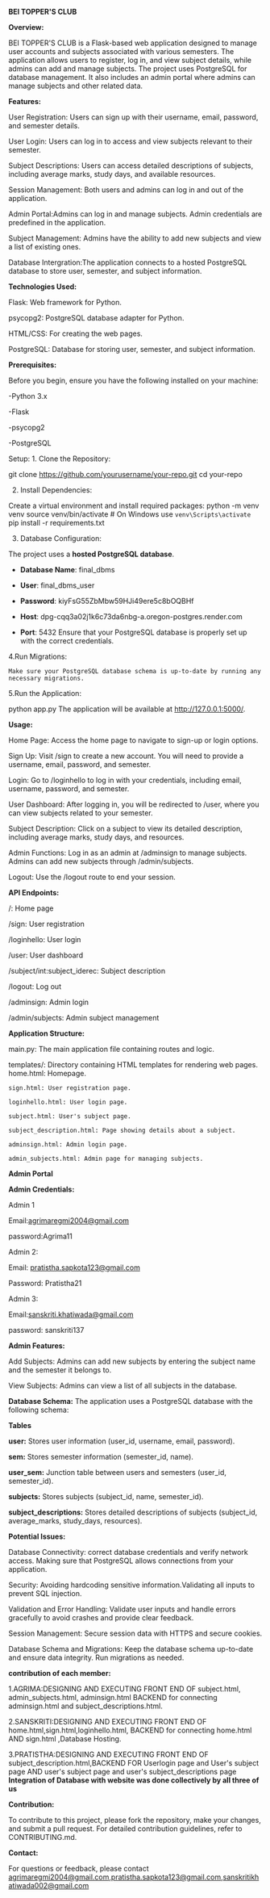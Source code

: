 
**BEI TOPPER'S CLUB**

**Overview:**

   BEI TOPPER'S CLUB is a Flask-based web application designed to manage user accounts and subjects associated with various semesters. The application allows users to register, log in, and view subject details, while admins can add and manage subjects. The project uses PostgreSQL for database management. It also includes an admin portal where admins can manage subjects and other related data.

**Features:**
   
   User Registration: Users can sign up with their username, email, password, and semester details.
   
   User Login: Users can log in to access and view subjects relevant to their semester.
   
   Subject Descriptions: Users can access detailed descriptions of subjects, including average marks, study days, and available resources.
   
   Session Management: Both users and admins can log in and out of the application.
   
   Admin Portal:Admins can log in and manage subjects. Admin credentials are predefined in the application.
   
   Subject Management: Admins have the ability to add new subjects and view a list of existing ones.
   
   Database Intergration:The application connects to a hosted PostgreSQL database to store user, semester, and subject information.



**Technologies Used:**
   
   Flask: Web framework for Python.
   
   psycopg2: PostgreSQL database adapter for Python.
   
   HTML/CSS: For creating the web pages.
   
   PostgreSQL: Database for storing user, semester, and subject information.


**Prerequisites:**

   Before you begin, ensure you have the following installed on your machine:
   
   -Python 3.x
   
   -Flask
   
   -psycopg2
   
   -PostgreSQL
   
   Setup: 1. Clone the Repository:
   
   
   git clone https://github.com/yourusername/your-repo.git
   cd your-repo
   
   
   2. Install Dependencies:
      
   
   Create a virtual environment and install required packages:
   python -m venv venv
   source venv/bin/activate  # On Windows use `venv\Scripts\activate`
   pip install -r requirements.txt
   
   
   3. Database Configuration:
   
   The project uses a **hosted PostgreSQL database**.
   
   - **Database Name**: final_dbms
   
   - **User**: final_dbms_user
   
   - **Password**: kiyFsG55ZbMbw59HJi49ere5c8bOQBHf
   
   - **Host**: dpg-cqq3a02j1k6c73da6nbg-a.oregon-postgres.render.com
   
   - **Port**: 5432
   Ensure that your PostgreSQL database is properly set up with the correct credentials.
   
   
   4.Run Migrations:
   
    Make sure your PostgreSQL database schema is up-to-date by running any necessary migrations.
   
   
   5.Run the Application:
   
   python app.py
   The application will be available at http://127.0.0.1:5000/.


**Usage:**

   Home Page: Access the home page to navigate to sign-up or login options.
   
   Sign Up: Visit /sign to create a new account. You will need to provide a username, email, password, and semester.
   
   Login: Go to /loginhello to log in with your credentials, including email, username, password, and semester.
   
   User Dashboard: After logging in, you will be redirected to /user, where you can view subjects related to your semester.
   
   Subject Description: Click on a subject to view its detailed description, including average marks, study days, and resources.
   
   Admin Functions: Log in as an admin at /adminsign to manage subjects. Admins can add new subjects through /admin/subjects.
   
   Logout: Use the /logout route to end your session.



**API Endpoints:**
   
   /: Home page
   
   /sign: User registration
   
   /loginhello: User login
   
   /user: User dashboard
   
   /subject/int:subject_iderec: Subject description
   
   /logout: Log out
   
   /adminsign: Admin login
   
   /admin/subjects: Admin subject management
   



**Application Structure:**

   main.py: The main application file containing routes and logic.
   
   templates/: Directory containing HTML templates for rendering web pages. home.html: Homepage.
   
    sign.html: User registration page.
    
    loginhello.html: User login page.
    
    subject.html: User's subject page.
    
    subject_description.html: Page showing details about a subject.
    
    adminsign.html: Admin login page.
    
    admin_subjects.html: Admin page for managing subjects.

 
**Admin Portal**

**Admin Credentials:**

   Admin 1
   
   Email:agrimaregmi2004@gmail.com
   
   password:Agrima11
   
   Admin 2:
   
   Email: pratistha.sapkota123@gmail.com
   
   Password: Pratistha21
   
   Admin 3:
   
   Email:sanskriti.khatiwada@gmail.com
   
   password: sanskriti137


**Admin Features:**


Add Subjects: Admins can add new subjects by entering the subject name and the semester it belongs to.

View Subjects: Admins can view a list of all subjects in the database.



**Database Schema:**
The application uses a PostgreSQL database with the following schema:

**Tables**

**user:** Stores user information (user_id, username, email, password).

**sem:** Stores semester information (semester_id, name).

**user_sem:** Junction table between users and semesters (user_id, semester_id).

**subjects:** Stores subjects (subject_id, name, semester_id).

**subject_descriptions:** Stores detailed descriptions of subjects (subject_id, average_marks, study_days, resources).


**Potential Issues:**

Database Connectivity: correct database credentials and verify network access. Making sure that PostgreSQL allows connections from your application.

Security: Avoiding hardcoding sensitive information.Validating all inputs to prevent SQL injection.

Validation and Error Handling: Validate user inputs and handle errors gracefully to avoid crashes and provide clear feedback.

Session Management: Secure session data with HTTPS and secure cookies.

Database Schema and Migrations: Keep the database schema up-to-date and ensure data integrity. Run migrations as needed.


**contribution of each member:**

1.AGRIMA:DESIGNING AND EXECUTING FRONT END OF subject.html, admin_subjects.html, adminsign.html BACKEND for connecting adminsign.html and subject_descriptions.html.

2.SANSKRITI:DESIGNING AND EXECUTING FRONT END OF home.html,sign.html,loginhello.html, BACKEND for connecting home.html AND sign.html ,Database Hosting.

3.PRATISTHA:DESIGNING AND EXECUTING FRONT END OF subject_description.html,BACKEND FOR Userlogin page and User's subject page AND  user's subject page and user's subject_descriptions page
**Integration of Database with website was done collectively by all three of us**


**Contribution:**

To contribute to this project, please fork the repository, make your changes, and submit a pull request. For detailed contribution guidelines, refer to CONTRIBUTING.md.



**Contact:**

For questions or feedback, please contact agrimaregmi2004@gmail.com,pratistha.sapkota123@gmail.com,sanskritikhatiwada002@gmail.com
